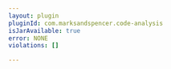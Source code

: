 ```yaml
---
layout: plugin
pluginId: com.marksandspencer.code-analysis
isJarAvailable: true
error: NONE
violations: []

---
```

